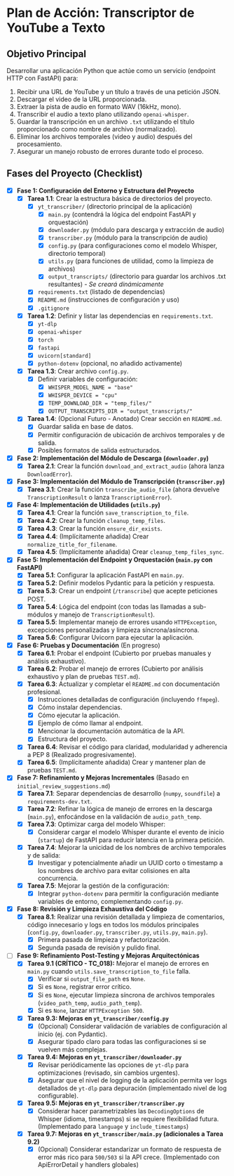 # Plan de Acción: Transcriptor de YouTube a Texto

## Objetivo Principal
Desarrollar una aplicación Python que actúe como un servicio (endpoint HTTP con FastAPI) para:
1.  Recibir una URL de YouTube y un título a través de una petición JSON.
2.  Descargar el video de la URL proporcionada.
3.  Extraer la pista de audio en formato WAV (16kHz, mono).
4.  Transcribir el audio a texto plano utilizando `openai-whisper`.
5.  Guardar la transcripción en un archivo `.txt` utilizando el título proporcionado como nombre de archivo (normalizado).
6.  Eliminar los archivos temporales (video y audio) después del procesamiento.
7.  Asegurar un manejo robusto de errores durante todo el proceso.

## Fases del Proyecto (Checklist)

- [x] **Fase 1: Configuración del Entorno y Estructura del Proyecto**
  - [x] **Tarea 1.1**: Crear la estructura básica de directorios del proyecto.
    - [x] `yt_transcriber/` (directorio principal de la aplicación)
      - [x] `main.py` (contendrá la lógica del endpoint FastAPI y orquestación)
      - [x] `downloader.py` (módulo para descarga y extracción de audio)
      - [x] `transcriber.py` (módulo para la transcripción de audio)
      - [x] `config.py` (para configuraciones como el modelo Whisper, directorio temporal)
      - [x] `utils.py` (para funciones de utilidad, como la limpieza de archivos)
      - [x] `output_transcripts/` (directorio para guardar los archivos .txt resultantes) - *Se creará dinámicamente*
    - [x] `requirements.txt` (listado de dependencias)
    - [x] `README.md` (instrucciones de configuración y uso)
    - [x] `.gitignore`
  - [x] **Tarea 1.2**: Definir y listar las dependencias en `requirements.txt`.
    - [x] `yt-dlp`
    - [x] `openai-whisper`
    - [x] `torch`
    - [x] `fastapi`
    - [x] `uvicorn[standard]`
    - [x] `python-dotenv` (opcional, no añadido activamente)
  - [x] **Tarea 1.3**: Crear archivo `config.py`.
    - [x] Definir variables de configuración:
      - [x] `WHISPER_MODEL_NAME = "base"`
      - [x] `WHISPER_DEVICE = "cpu"`
      - [x] `TEMP_DOWNLOAD_DIR = "temp_files/"`
      - [x] `OUTPUT_TRANSCRIPTS_DIR = "output_transcripts/"`
  - [x] **Tarea 1.4**: (Opcional Futuro - Anotado) Crear sección en `README.md`.
    - [x] Guardar salida en base de datos.
    - [x] Permitir configuración de ubicación de archivos temporales y de salida.
    - [x] Posibles formatos de salida estructurados.

- [x] **Fase 2: Implementación del Módulo de Descarga (`downloader.py`)**
  - [x] **Tarea 2.1**: Crear la función `download_and_extract_audio` (ahora lanza `DownloadError`).

- [x] **Fase 3: Implementación del Módulo de Transcripción (`transcriber.py`)**
  - [x] **Tarea 3.1**: Crear la función `transcribe_audio_file` (ahora devuelve `TranscriptionResult` o lanza `TranscriptionError`).

- [x] **Fase 4: Implementación de Utilidades (`utils.py`)**
  - [x] **Tarea 4.1**: Crear la función `save_transcription_to_file`.
  - [x] **Tarea 4.2**: Crear la función `cleanup_temp_files`.
  - [x] **Tarea 4.3**: Crear la función `ensure_dir_exists`.
  - [x] **Tarea 4.4**: (Implícitamente añadida) Crear `normalize_title_for_filename`.
  - [x] **Tarea 4.5**: (Implícitamente añadida) Crear `cleanup_temp_files_sync`.

- [x] **Fase 5: Implementación del Endpoint y Orquestación (`main.py` con FastAPI)**
  - [x] **Tarea 5.1**: Configurar la aplicación FastAPI en `main.py`.
  - [x] **Tarea 5.2**: Definir modelos Pydantic para la petición y respuesta.
  - [x] **Tarea 5.3**: Crear un endpoint (`/transcribe`) que acepte peticiones POST.
  - [x] **Tarea 5.4**: Lógica del endpoint (con todas las llamadas a sub-módulos y manejo de `TranscriptionResult`).
  - [x] **Tarea 5.5**: Implementar manejo de errores usando `HTTPException`, excepciones personalizadas y limpieza síncrona/asíncrona.
  - [x] **Tarea 5.6**: Configurar Uvicorn para ejecutar la aplicación.

- [x] **Fase 6: Pruebas y Documentación** (En progreso)
  - [x] **Tarea 6.1**: Probar el endpoint (Cubierto por pruebas manuales y análisis exhaustivo).
  - [x] **Tarea 6.2**: Probar el manejo de errores (Cubierto por análisis exhaustivo y plan de pruebas `TEST.md`).
  - [x] **Tarea 6.3**: Actualizar y completar el `README.md` con documentación profesional.
    - [x] Instrucciones detalladas de configuración (incluyendo `ffmpeg`).
    - [x] Cómo instalar dependencias.
    - [x] Cómo ejecutar la aplicación.
    - [x] Ejemplo de cómo llamar al endpoint.
    - [x] Mencionar la documentación automática de la API.
    - [x] Estructura del proyecto.
  - [x] **Tarea 6.4**: Revisar el código para claridad, modularidad y adherencia a PEP 8 (Realizado progresivamente).
  - [x] **Tarea 6.5**: (Implícitamente añadida) Crear y mantener plan de pruebas `TEST.md`.

- [x] **Fase 7: Refinamiento y Mejoras Incrementales** (Basado en `initial_review_suggestions.md`)
  - [x] **Tarea 7.1**: Separar dependencias de desarrollo (`numpy`, `soundfile`) a `requirements-dev.txt`.
  - [x] **Tarea 7.2**: Refinar la lógica de manejo de errores en la descarga (`main.py`), enfocándose en la validación de `audio_path_temp`.
  - [x] **Tarea 7.3**: Optimizar carga del modelo Whisper:
    - [x] Considerar cargar el modelo Whisper durante el evento de inicio (`startup`) de FastAPI para reducir latencia en la primera petición.
  - [x] **Tarea 7.4**: Mejorar la unicidad de los nombres de archivo temporales y de salida:
    - [x] Investigar y potencialmente añadir un UUID corto o timestamp a los nombres de archivo para evitar colisiones en alta concurrencia.
  - [x] **Tarea 7.5**: Mejorar la gestión de la configuración:
    - [x] Integrar `python-dotenv` para permitir la configuración mediante variables de entorno, complementando `config.py`.

- [x] **Fase 8: Revisión y Limpieza Exhaustiva del Código**
  - [x] **Tarea 8.1**: Realizar una revisión detallada y limpieza de comentarios, código innecesario y logs en todos los módulos principales (`config.py`, `downloader.py`, `transcriber.py`, `utils.py`, `main.py`).
    - [x] Primera pasada de limpieza y refactorización.
    - [x] Segunda pasada de revisión y pulido final.

- [ ] **Fase 9: Refinamiento Post-Testing y Mejoras Arquitectónicas**
    - [x] **Tarea 9.1 (CRÍTICO - TC_018):** Mejorar el manejo de errores en `main.py` cuando `utils.save_transcription_to_file` falla.
        - [x] Verificar si `output_file_path` es `None`.
        - [x] Si es `None`, registrar error crítico.
        - [x] Si es `None`, ejecutar limpieza síncrona de archivos temporales (`video_path_temp`, `audio_path_temp`).
        - [x] Si es `None`, lanzar `HTTPException 500`.
    - [x] **Tarea 9.3: Mejoras en `yt_transcriber/config.py`**
        - [x] (Opcional) Considerar validación de variables de configuración al inicio (ej. con Pydantic).
        - [x] Asegurar tipado claro para todas las configuraciones si se vuelven más complejas.
    - [x] **Tarea 9.4: Mejoras en `yt_transcriber/downloader.py`**
        - [x] Revisar periódicamente las opciones de `yt-dlp` para optimizaciones (revisado, sin cambios urgentes).
        - [x] Asegurar que el nivel de logging de la aplicación permita ver logs detallados de `yt-dlp` para depuración (implementado nivel de log configurable).
    - [x] **Tarea 9.5: Mejoras en `yt_transcriber/transcriber.py`**
        - [x] Considerar hacer parametrizables las `DecodingOptions` de Whisper (idioma, timestamps) si se requiere flexibilidad futura. (Implementado para `language` y `include_timestamps`)
    - [x] **Tarea 9.7: Mejoras en `yt_transcriber/main.py` (adicionales a Tarea 9.2)**
        - [x] (Opcional) Considerar estandarizar un formato de respuesta de error más rico para `500/503` si la API crece. (Implementado con ApiErrorDetail y handlers globales)
